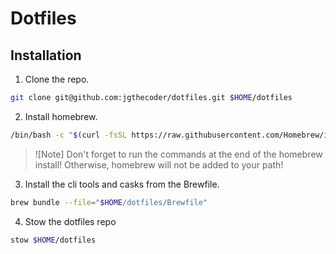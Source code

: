 # Dotfiles

## Installation

1. Clone the repo.
```sh
git clone git@github.com:jgthecoder/dotfiles.git $HOME/dotfiles
```

2. Install homebrew.
```sh
/bin/bash -c "$(curl -fsSL https://raw.githubusercontent.com/Homebrew/install/HEAD/install.sh)"
```

> ![Note]
> Don't forget to run the commands at the end of the homebrew install!
> Otherwise, homebrew will not be added to your path!

3. Install the cli tools and casks from the Brewfile.
```sh
brew bundle --file="$HOME/dotfiles/Brewfile"
```

4. Stow the dotfiles repo
```sh
stow $HOME/dotfiles
```


